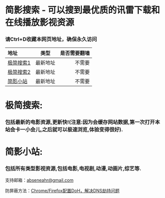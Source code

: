 # 简影搜索 - 可以搜到最优质的讯雷下载和在线播放影视资源   
### 请Ctrl+D收藏本网页地址，确保永久访问  

| 地址       | 类型  | 是否需要翻墙 |  
| :---       |     :---:      |          ---: |
| [极简搜索1](https://jjsous.now.sh)    | 最新地址 | 不需要 |  
| [极简搜索2](https://jjsous.com)    | 最新地址 | 不需要 |  
| [简影小站](https://jysous.now.sh)    | 最新地址 | 不需要 |  



# 极简搜索:

### 包括最新的电影资源,更新快!(注意:因为会缓存网站数据,第一次打开本站会卡一小会儿,之后就可以极速浏览,体验变得很好).

# 简影小站:

### 包括所有类型影视资源,包括电影,电视剧,动漫,动画片,综艺等.



支持邮箱：[abseneahr@gmail.com](abseneahr@gmail.com)  
  
防屏蔽方法：[Chrome/Firefox配置DoH，解决DNS劫持问题](https://www.yeeach.com/post/1507)  